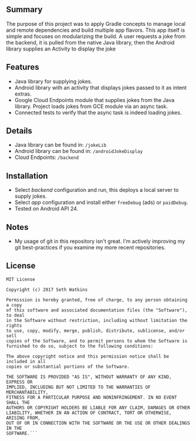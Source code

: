 ## Summary  
The purpose of this project was to apply Gradle concepts to manage local and remote dependencies and build multiple app flavors. This app itself is simple and focuses on modularizing the build. A user requests a joke from the backend, it is pulled from the native Java library, then the Android library supplies an Activity to display the joke  

## Features
* Java library for supplying jokes.
* Android library with an activity that displays jokes passed to it as intent extras.
* Google Cloud Endpoints module that supplies jokes from the Java library. Project loads jokes from GCE module via an async task.
* Connected tests to verify that the async task is indeed loading jokes.

## Details  
* Java library can be found in: `/jokeLib`  
* Android library can be found in: `/androidJokeDisplay`  
* Cloud Endpoints: `/backend`

## Installation
* Select *backend* configuration and run, this deploys a local server to supply jokes.
* Select *app* configuration and install either `freeDebug` (ads)  or `paidDebug`.
* Tested on Android API 24.

## Notes
* My usage of git in this repository isn't great. I'm actively improving my git best-practices if you examine my more recent repositories.  

## License
````
MIT License

Copyright (c) 2017 Seth Watkins

Permission is hereby granted, free of charge, to any person obtaining a copy
of this software and associated documentation files (the "Software"), to deal
in the Software without restriction, including without limitation the rights
to use, copy, modify, merge, publish, distribute, sublicense, and/or sell
copies of the Software, and to permit persons to whom the Software is
furnished to do so, subject to the following conditions:

The above copyright notice and this permission notice shall be included in all
copies or substantial portions of the Software.

THE SOFTWARE IS PROVIDED "AS IS", WITHOUT WARRANTY OF ANY KIND, EXPRESS OR
IMPLIED, INCLUDING BUT NOT LIMITED TO THE WARRANTIES OF MERCHANTABILITY,
FITNESS FOR A PARTICULAR PURPOSE AND NONINFRINGEMENT. IN NO EVENT SHALL THE
AUTHORS OR COPYRIGHT HOLDERS BE LIABLE FOR ANY CLAIM, DAMAGES OR OTHER
LIABILITY, WHETHER IN AN ACTION OF CONTRACT, TORT OR OTHERWISE, ARISING FROM,
OUT OF OR IN CONNECTION WITH THE SOFTWARE OR THE USE OR OTHER DEALINGS IN THE
SOFTWARE.```

